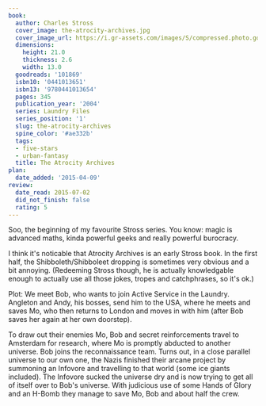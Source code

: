 ```yaml
---
book:
  author: Charles Stross
  cover_image: the-atrocity-archives.jpg
  cover_image_url: https://i.gr-assets.com/images/S/compressed.photo.goodreads.com/books/1440461724l/101869._SY475_.jpg
  dimensions:
    height: 21.0
    thickness: 2.6
    width: 13.0
  goodreads: '101869'
  isbn10: '0441013651'
  isbn13: '9780441013654'
  pages: 345
  publication_year: '2004'
  series: Laundry Files
  series_position: '1'
  slug: the-atrocity-archives
  spine_color: '#ae332b'
  tags:
  - five-stars
  - urban-fantasy
  title: The Atrocity Archives
plan:
  date_added: '2015-04-09'
review:
  date_read: 2015-07-02
  did_not_finish: false
  rating: 5
---
```


Soo, the beginning of my favourite Stross series. You know: magic is advanced maths, kinda powerful geeks and really powerful burocracy.

I think it's noticable that Atrocity Archives is an early Stross book. In the first half, the Shibboleth/Shibboleet dropping is sometimes very obvious and a bit annoying. (Redeeming Stross though, he is actually knowledgable enough to actually use all those jokes, tropes and catchphrases, so it's ok.)

Plot: We meet Bob, who wants to join Active Service in the Laundry. Angleton and Andy, his bosses, send him to the USA, where he meets and saves Mo, who then returns to London and moves in with him (after Bob saves her again at her own doorstep).

To draw out their enemies Mo, Bob and secret reinforcements travel to Amsterdam for research, where Mo is promptly abducted to another universe. Bob joins the reconnaissance team. Turns out, in a close parallel universe to our own one, the Nazis finished their arcane project by summoning an Infovore and travelling to that world (some ice giants included). The Infovore sucked the universe dry and is now trying to get all of itself over to Bob's universe. With judicious use of some Hands of Glory and an H-Bomb they manage to save Mo, Bob and about half the crew.

